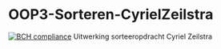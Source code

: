 # OOP3-Sorteren-CyrielZeilstra
[![BCH compliance](https://bettercodehub.com/edge/badge/HanzehogeschoolSICT/OOP3-Sorteren-CyrielZeilstra)](https://bettercodehub.com/)
Uitwerking sorteeropdracht Cyriel Zeilstra

